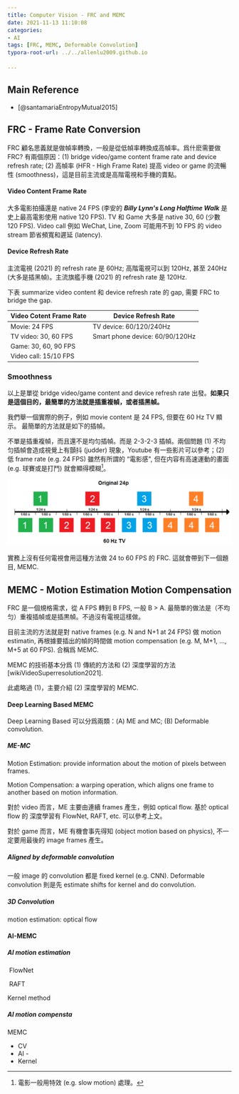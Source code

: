 ```yaml
---
title: Computer Vision - FRC and MEMC 
date: 2021-11-13 11:10:08
categories:
- AI
tags: [FRC, MEMC, Deformable Convolution]
typora-root-url: ../../allenlu2009.github.io

---
```


<script type="text/x-mathjax-config">
MathJax.Hub.Config({
  TeX: { equationNumbers: { autoNumber: "AMS" } }
});
</script>


## Main Reference

* [@santamariaEntropyMutual2015]



## FRC - Frame Rate Conversion

FRC 顧名思義就是做幀率轉換，一般是從低幀率轉換成高幀率。爲什麽需要做 FRC? 有兩個原因：(1) bridge video/game content frame rate and device refresh rate; (2) 高幀率 (HFR - High Frame Rate) 提高 video or game 的流暢性 (smoothness)，這是目前主流或是高階電視和手機的賣點。

#### Video Content Frame Rate  

大多電影拍攝還是 native 24 FPS (李安的 ***Billy Lynn's Long Halftime Walk*** 是史上最高電影使用 native 120 FPS).  TV 和 Game 大多是 native 30, 60 (少數 120 FPS).  Video call 例如 WeChat, Line, Zoom 可能用不到 10 FPS 的 video stream 節省頻寬和遲延 (latency).  

#### Device Refresh Rate

主流電視 (2021) 的 refresh rate 是 60Hz; 高階電視可以到 120Hz, 甚至 240Hz (大多是插黑幀)。主流旗艦手機 (2021) 的 refresh rate 是 120Hz.  



下表 summarize video content 和 device refresh rate 的 gap, 需要 FRC to bridge the gap.

| Video Cotent Frame Rate | Device Refresh Rate             |
| ----------------------- | ------------------------------- |
| Movie: 24 FPS           | TV device: 60/120/240Hz         |
| TV video: 30, 60 FPS    | Smart phone device: 60/90/120Hz |
| Game: 30, 60, 90 FPS    |                                 |
| Video call: 15/10 FPS   |                                 |



### Smoothness

以上是單從 bridge video/game content and device refresh rate 出發。**如果只是這個目的，最簡單的方法就是插重複幀，或者插黑幀。**

我們舉一個實際的例子，例如 movie content 是 24 FPS, 但要在 60 Hz TV 顯示。 最簡單的方法就是如下的插幀。

不單是插重複幀，而且還不是均匀插幀。而是 2-3-2-3 插幀。兩個問題 (1) 不均匀插幀會造成視覺上有顫抖 (judder) 現象，Youtube 有一些影片可以參考；(2) 低 frame rate (e.g. 24 FPS) 雖然有所謂的 “電影感", 但在内容有高速運動的畫面 (e.g. 球賽或是打鬥) 就會顯得模糊[^1]。

[^1]: 電影一般用特效 (e.g. slow motion) 處理。

<img src="/media/image-20211114012107075.png" alt="image-20211114012107075" style="zoom: 67%;" />

實務上沒有任何電視會用這種方法做 24 to 60 FPS 的 FRC.  這就會帶到下一個題目, MEMC.



## MEMC - Motion Estimation Motion Compensation

FRC 是一個規格需求，從 A FPS 轉到 B FPS, 一般 B > A.  最簡單的做法是（不均匀）重複插幀或是插黒幀。不過沒有電視這樣做。 

目前主流的方法就是對 native frames (e.g. N and N+1 at 24 FPS) 做 motion estimatin, 再根據要插出的幀的時間做 motion compensation (e.g. M, M+1, ..., M+5 at 60 FPS).   合稱爲 MEMC.

MEMC 的技術基本分爲 (1) 傳統的方法和 (2) 深度學習的方法  [wikiVideoSuperresolution2021].

此處略過 (1)，主要介紹 (2) 深度學習的 MEMC.



#### Deep Learning Based MEMC

Deep Learning Based 可以分爲兩類：(A) ME and MC; (B) Deformable convolution.

##### ME-MC

Motion Estimation: provide information about the motion of pixels between frames.

Motion Compensation: a warping operation, which aligns one frame to another based on motion information.

對於 video 而言，ME 主要由連續 frames 產生，例如 optical flow.  基於 optical flow 的 深度學習有 FlowNet, RAFT, etc.  可以參考上文。

對於 game 而言，ME 有機會事先得知 (object motion based on physics), 不一定要用最後的 image frames 產生。 



##### Aligned by deformable convolution

一般 image 的 convolution 都是 fixed kernel (e.g. CNN).  Deformable convolution 則是先 estimate shifts for kernel and do convolution.



##### 3D Convolution



motion estimation: optical flow

#### AI-MEMC

##### 	AI motion estimation

​	FlowNet

​	RAFT

Kernel method

##### AI motion compensta





MEMC

- CV
- AI - 
- Kernel









